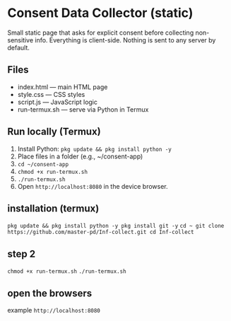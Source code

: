 # Consent Data Collector (static)

Small static page that asks for explicit consent before collecting non-sensitive info.
Everything is client-side. Nothing is sent to any server by default.

## Files
- index.html  — main HTML page
- style.css   — CSS styles
- script.js   — JavaScript logic
- run-termux.sh — serve via Python in Termux

## Run locally (Termux)
1. Install Python: `pkg update && pkg install python -y`
2. Place files in a folder (e.g., ~/consent-app)
3. `cd ~/consent-app`
4. `chmod +x run-termux.sh`
5. `./run-termux.sh`
6. Open `http://localhost:8080` in the device browser.

## installation (termux)

`pkg update && pkg install python -y
pkg install git -y`
` cd ~
git clone https://github.com/master-pd/Inf-collect.git
cd Inf-collect `
## step 2 

`chmod +x run-termux.sh`
`./run-termux.sh`

## open the browsers 
example `http://localhost:8080`
